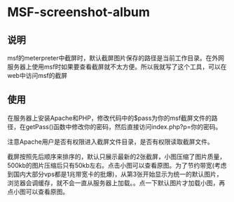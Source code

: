 # MSF-screenshot-album

## 说明
msf的meterpreter中截屏时，默认截屏图片保存的路径是当前工作目录。在外网服务器上使用msf时如果要查看截屏就不太方便。所以我就写了这个工具，可以在web中访问msf的截屏

## 使用
在服务器上安装Apache和PHP，修改代码中的$pass为你的msf截屏文件的路径，在getPass()函数中修改你的密码，然后直接访问index.php?p=你的密码。

注意Apache用户是否有权限进入截屏文件目录，是否有权限读取截屏文件。

截屏按照先后顺序来排序的，默认只展示最新的2张截屏，小图压缩了图片质量，500kb的图片压缩后只有50kb左右。点击小图可以查看原图。为了节约带宽(考虑到国内大部分vps都是1兆带宽卡的批爆)，从第3张开始显示为统一的默认图片，浏览器会调缓存，就不会一直从服务器上加载。。点一下默认图片才加载小图，再点小图可以查看原图。

